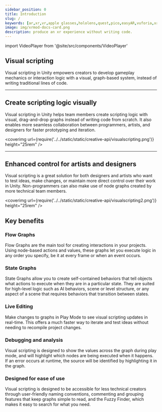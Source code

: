 ```yaml
---
sidebar_position: 0
title: Introduction 
slug: /
keywords: [ar,xr,vr,apple glasses,hololens,quest,pico,easyAR,vuforia,xrmod,mod,doc,XR,facebook,meta,unity]
image: img/xrmod-docs-card.png
description: produce an xr experience without writing code.
---
```


import VideoPlayer from '@site/src/components/VideoPlayer'

<VideoPlayer src="/static/videos/multiplayer.mp4" className="custom-video-showcase" />

## Visual scripting

Visual scripting in Unity empowers creators to develop gameplay mechanics or interaction logic with a visual, graph-based system, instead of writing traditional lines of code.

---

## Create scripting logic visually

Visual scripting in Unity helps team members create scripting logic with visual, drag-and-drop graphs instead of writing code from scratch. It also enables more seamless collaboration between programmers, artists, and designers for faster prototyping and iteration.

<coverimg url={require('../../static/static/creative-api/visualscripting.png')} height="25rem" />

---

## Enhanced control for artists and designers

Visual scripting is a great solution for both designers and artists who want to test ideas, make changes, or maintain more direct control over their work in Unity. Non-programmers can also make use of node graphs created by more technical team members.

<coverimg url={require('../../static/static/creative-api/visualscripting2.png')} height="25rem" />

## Key benefits

### Flow Graphs

Flow Graphs are the main tool for creating interactions in your projects. Using node-based actions and values, these graphs let you execute logic in any order you specify, be it at every frame or when an event occurs.

### State Graphs

State Graphs allow you to create self-contained behaviors that tell objects what actions to execute when they are in a particular state. They are suited for high-level logic such as AI behaviors, scene or level structure, or any aspect of a scene that requires behaviors that transition between states.

### Live Editing

Make changes to graphs in Play Mode to see visual scripting updates in real-time. This offers a much faster way to iterate and test ideas without needing to recompile project changes.

### Debugging and analysis

Visual scripting is designed to show the values across the graph during play mode, and will highlight which nodes are being executed when it happens. If an error occurs at runtime, the source will be identified by highlighting it in the graph.

### Designed for ease of use

Visual scripting is designed to be accessible for less technical creators through user-friendly naming conventions, commenting and grouping features that keep graphs simple to read, and the Fuzzy Finder, which makes it easy to search for what you need.
